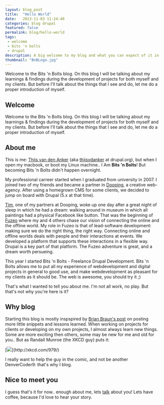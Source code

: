 ```yaml
---
layout: blog_post
title:  "Hello World"
date:   2013-11-03 11:24:40
categories: blog drupal
featured: false
permalink: blog/hello-world
tags: 
 - welcome
 - bits 'n bolts
 - drupal
description: A big welcome to my blog and what you can expect of it in the future.
thumbnail: "BnBLogo.jpg"
---
```

<div class="project-excerpt">
	<div id="intro" class="tk-daniel">
		Welcome to the Bits 'n Bolts blog.
On this blog I will be talking about my learnings & findings during the development of projects for both myself and my clients. But before I'll talk about the things that I see and do, let me do a proper introduction of myself.
	</div>
	<div class="rsCaption"></div>
</div>

<!-- more -->

## Welcome
Welcome to the Bits 'n Bolts blog.
On this blog I will be talking about my learnings & findings during the development of projects for both myself and my clients. But before I'll talk about the things that I see and do, let me do a proper introduction of myself.

## About me
This is me: [Thijs van den Anker](/about-me/) (aka [thijsvdanker](https://drupal.org/user/234472) at drupal.org), but when I open my macbook, or boot my Linux machine.. I Am __Bits 'n Bolts__! But becoming Bits 'n Bolts didn't happen overnight.

My professional carreer started when I graduated from university in 2007. I joined two of my friends and became a partner in [Dooping](http://www.dooping.nl), a creative web-agency. After using a homegrown CMS for some clients, we decided to jump on board with Drupal (5.x at that time).

[Tim](http://www.timdj.nl), one of my partners at Dooping, woke up one day after a great night of sleep in which he had a dream: walking around in museum in which all paintings had a physical Facebook like button.
That was the beginning of [Fuzeo](http://www.fuzeo.com) where my and 4 others chase our vision of connecting the online and the offline world. My role in Fuzeo is that of lead-software development: making sure we do the right thing, the right way.
Connecting online and offline worlds deals with people and their interactions at events. We developed a platform that supports these interactions in a flexible way. Drupal is a key part of that platform. The Fuzeo adventure is great, and a dream worth persueing.

This year I started Bits 'n Bolts - Freelance Drupal Development. Bits 'n Bolts allows me to put all my experience of webdevelopment and digital projects in general to good use, and make webdevelopment as pleasant for my clients as it should be.
The web is awesome, you should try it ;)

That's what I wanted to tell you about me. I'm not all work, no play. But that's not why you're here is it?

## Why blog
Starting this blog is mostly inspspired by [Brian Braun's post](http://bryanbraun.com/2013/09/21/please-stop-stewing-and-start-blogging-about-drupal) on posting more little snippets and lessons learned.
When working on projects for clients or developing on my own projects, I almost always learn new things.
Some are more exciting then others, some may be new for me and old for you.. But as Randall Munroe (the XKCD guy) puts it:
<div class="clear">
[<img src="http://imgs.xkcd.com/comics/wisdom_of_the_ancients.png">](http://xkcd.com/979/)
</div>

I really want to help the guy in the comic, and not be another DenverCoder9: that's why I blog.

## Nice to meet you
I guess that's it for now.. enough about me, lets [talk](/contact/) about you!
Lets have coffee, because I'd love to hear your story.